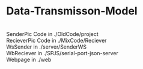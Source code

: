 ﻿# Data-Transmisson-Model
<br>
SenderPic Code in ./OldCode/project <br>
RecieverPic Code in ./MixCode/Reciever <br>
WsSender in ./server/SenderWS <br>
WbReciever in ./SPJS/serial-port-json-server <br>
Webpage in ./web
